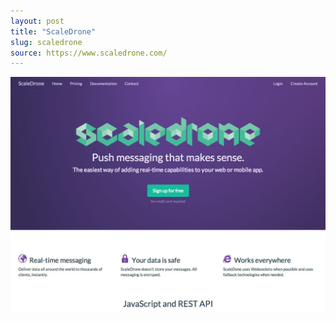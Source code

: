 ```yaml
---
layout: post
title: "ScaleDrone"
slug: scaledrone
source: https://www.scaledrone.com/
---
```


<img src="/screenshots/scaledrone.jpg">

